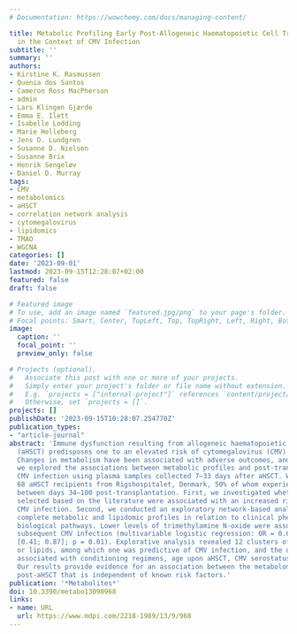 ```yaml
---
# Documentation: https://wowchemy.com/docs/managing-content/

title: Metabolic Profiling Early Post-Allogeneic Haematopoietic Cell Transplantation
  in the Context of CMV Infection
subtitle: ''
summary: ''
authors:
- Kirstine K. Rasmussen
- Quenia dos Santos
- Cameron Ross MacPherson
- admin
- Lars Klingen Gjærde
- Emma E. Ilett
- Isabelle Lodding
- Marie Helleberg
- Jens D. Lundgren
- Susanne D. Nielsen
- Susanne Brix
- Henrik Sengeløv
- Daniel D. Murray
tags:
- CMV
- metabolomics
- aHSCT
- correlation network analysis
- cytomegalovirus
- lipidomics
- TMAO
- WGCNA
categories: []
date: '2023-09-01'
lastmod: 2023-09-15T12:28:07+02:00
featured: false
draft: false

# Featured image
# To use, add an image named `featured.jpg/png` to your page's folder.
# Focal points: Smart, Center, TopLeft, Top, TopRight, Left, Right, BottomLeft, Bottom, BottomRight.
image:
  caption: ''
  focal_point: ''
  preview_only: false

# Projects (optional).
#   Associate this post with one or more of your projects.
#   Simply enter your project's folder or file name without extension.
#   E.g. `projects = ["internal-project"]` references `content/project/deep-learning/index.md`.
#   Otherwise, set `projects = []`.
projects: []
publishDate: '2023-09-15T10:28:07.254770Z'
publication_types:
- "article-journal"
abstract: 'Immune dysfunction resulting from allogeneic haematopoietic stem cell transplantation
  (aHSCT) predisposes one to an elevated risk of cytomegalovirus (CMV) infection.
  Changes in metabolism have been associated with adverse outcomes, and in this study,
  we explored the associations between metabolic profiles and post-transplantation
  CMV infection using plasma samples collected 7–33 days after aHSCT. We included
  68 aHSCT recipients from Rigshospitalet, Denmark, 50% of whom experienced CMV infection
  between days 34–100 post-transplantation. First, we investigated whether 12 metabolites
  selected based on the literature were associated with an increased risk of post-transplantation
  CMV infection. Second, we conducted an exploratory network-based analysis of the
  complete metabolic and lipidomic profiles in relation to clinical phenotypes and
  biological pathways. Lower levels of trimethylamine N-oxide were associated with
  subsequent CMV infection (multivariable logistic regression: OR = 0.63; 95% CI =
  [0.41; 0.87]; p = 0.01). Explorative analysis revealed 12 clusters of metabolites
  or lipids, among which one was predictive of CMV infection, and the others were
  associated with conditioning regimens, age upon aHSCT, CMV serostatus, and/or sex.
  Our results provide evidence for an association between the metabolome and CMV infection
  post-aHSCT that is independent of known risk factors.'
publication: '*Metabolites*'
doi: 10.3390/metabo13090968
links:
- name: URL
  url: https://www.mdpi.com/2218-1989/13/9/968
---
```

